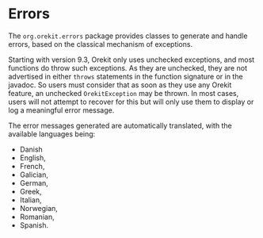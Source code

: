 <!--- Copyright 2002-2023 CS GROUP
  Licensed under the Apache License, Version 2.0 (the "License");
  you may not use this file except in compliance with the License.
  You may obtain a copy of the License at
  
    http://www.apache.org/licenses/LICENSE-2.0
  
  Unless required by applicable law or agreed to in writing, software
  distributed under the License is distributed on an "AS IS" BASIS,
  WITHOUT WARRANTIES OR CONDITIONS OF ANY KIND, either express or implied.
  See the License for the specific language governing permissions and
  limitations under the License.
-->

# Errors

The `org.orekit.errors` package provides classes to generate and handle errors, based on
the classical mechanism of exceptions.

Starting with version 9.3, Orekit only uses unchecked exceptions, and most functions
do throw such exceptions. As they are unchecked, they are not advertised in either
`throws` statements in the function signature or in the javadoc. So users must consider
that as soon as they use any Orekit feature, an unchecked `OrekitException` may be thrown.
In most cases, users will not attempt to recover for this but will only use them to display
or log a meaningful error message.

The error messages generated are automatically translated, with the available languages being:

* Danish
* English,
* French,
* Galician,
* German,
* Greek,
* Italian,
* Norwegian,
* Romanian,
* Spanish.
